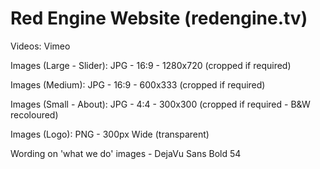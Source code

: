 Red Engine Website (redengine.tv)
=================================


Videos: Vimeo

Images (Large - Slider): JPG - 16:9 - 1280x720 (cropped if required)

Images (Medium): JPG - 16:9 - 600x333 (cropped if required)

Images (Small - About): JPG - 4:4 - 300x300 (cropped if required - B&W recoloured)

Images (Logo): PNG - 300px Wide (transparent)

Wording on 'what we do' images - DejaVu Sans Bold 54